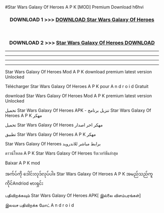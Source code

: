 #Star Wars Galaxy Of Heroes  A P K [MOD] Premium Download h6hvi



<div align="center">

<h3>DOWNLOAD 1 >>> <a href="https://teeasianyam.web.app?sq=Star Wars Galaxy Of Heroes ">DOWNLOAD Star Wars Galaxy Of Heroes  </a></h3><br>

<h3>DOWNLOAD 2 >>> <a href="https://teeasianyam.web.app?sq=Star Wars Galaxy Of Heroes  ">Star Wars Galaxy Of Heroes   DOWNLOAD </a></h3>

</div>


----------------------------------------------------------

----------------------------------------------------------

----------------------------------------------------------

----------------------------------------------------------


Star Wars Galaxy Of Heroes   Mod A P K download premium latest version Unlocked

Télécharger Star Wars Galaxy Of Heroes   A P K pour A n d r o i d Gratuit

download Star Wars Galaxy Of Heroes   Mod A P K premium latest version Unlocked

تحميل Star Wars Galaxy Of Heroes   APK - تنزيل برنامج Star Wars Galaxy Of Heroes   A P K مهكر

تحميل Star Wars Galaxy Of Heroes   مهكر اخر اصدار

تطبيق Star Wars Galaxy Of Heroes   A P K مهكر

Star Wars Galaxy Of Heroes   برابط مباشر للاندرويد

ดาวน์โหลด A P K Star Wars Galaxy Of Heroes   รับเวอร์ชันล่าสุด

Baixar A P K mod

အက်ပ်ကို ဒေါင်းလုဒ်လုပ်ပါ။ Star Wars Galaxy Of Heroes   A P K အမည်သည်ကူကိုင်Andriod ဗားရှင်း

பதிவிறக்கவும் Star Wars Galaxy Of Heroes   APK[ இல்லை விளம்பரங்கள்] 
 
இலவச பதிவிறக்க மோட் A n d r o i d



